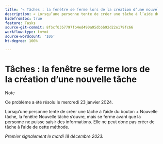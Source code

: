 ```yaml
---
title: '« Tâches : la fenêtre se ferme lors de la création d’une nouvelle tâche »'
description: « Lorsqu’une personne tente de créer une tâche à l’aide du bouton + Nouvelle tâche, la fenêtre Nouvelle tâche s’ouvre, mais se ferme avant que la personne ne puisse saisir des informations. Elle ne peut donc pas créer de tâche à l’aide de cette méthode. »
hidefromtoc: true
feature: Tasks
source-git-commit: 8fbcf0357797fb4ed490a95dbbb92d22e179fc66
workflow-type: tm+mt
source-wordcount: '106'
ht-degree: 100%

---
```



# Tâches : la fenêtre se ferme lors de la création d’une nouvelle tâche

>[!NOTE]
>
>Ce problème a été résolu le mercredi 23 janvier 2024.

Lorsqu’une personne tente de créer une tâche à l’aide du bouton + Nouvelle tâche, la fenêtre Nouvelle tâche s’ouvre, mais se ferme avant que la personne ne puisse saisir des informations. Elle ne peut donc pas créer de tâche à l’aide de cette méthode.

_Premier signalement le mardi 18 décembre 2023._
